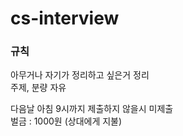 # cs-interview


### 규칙
아무거나 자기가 정리하고 싶은거 정리  
주제, 분량 자유  

다음날 아침 9시까지 제출하지 않을시 미제출  
벌금 : 1000원 (상대에게 지불)